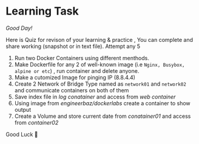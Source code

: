 # Learning Task
 
*Good Day!* 

Here is Quiz for revison of your learning & practice , You can complete and share working (snapshot or in text file). Attempt any 5

1. Run two Docker Containers using different menthods. 
2. Make Dockerfile for any 2 of well-known image (i.e ``` Nginx, Busybox, alpine or etc ```) , run container and delete anyone.
3. Make a cutomized Image for pinging IP (8.8.4.4) 
4. Create 2 Network of Bridge Type named as `network01` and `network02` and communicate containers on both of them 
5. Save index file in _log conatainer_ and access from _web container_    
6. Using image from _engineerbaz/dockerlabs_ create a container to show output
7. Create a Volume and store current date from _conatainer01_ and access from _container02_  
 
 
 Good Luck 🤞 
